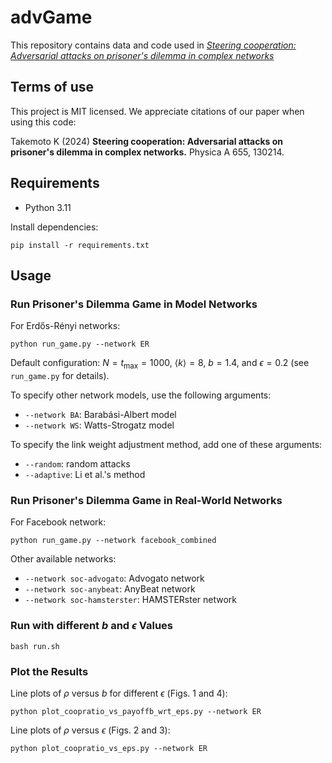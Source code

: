 # advGame

This repository contains data and code used in [*Steering cooperation: Adversarial attacks on prisoner's dilemma in complex networks*](https://doi.org/10.1016/j.physa.2024.130214)

## Terms of use

This project is MIT licensed. We appreciate citations of our paper when using this code:

Takemoto K (2024) **Steering cooperation: Adversarial attacks on prisoner's dilemma in complex networks.** Physica A 655, 130214.

## Requirements
* Python 3.11

Install dependencies:
```
pip install -r requirements.txt
```

## Usage
### Run Prisoner's Dilemma Game in Model Networks
For Erdős-Rényi networks:
```
python run_game.py --network ER
```
Default configuration: $N=t_{\max}=1000$, $\langle k \rangle = 8$, $b=1.4$, and $\epsilon=0.2$ (see ``run_game.py`` for details).

To specify other network models, use the following arguments:
* ``--network BA``: Barabási-Albert model
* ``--network WS``: Watts-Strogatz model

To specify the link weight adjustment method, add one of these arguments:
* ``--random``: random attacks
* ``--adaptive``: Li et al.'s method


### Run Prisoner's Dilemma Game in Real-World Networks
For Facebook network:
```
python run_game.py --network facebook_combined
```

Other available networks:
* ``--network soc-advogato``: Advogato network
* ``--network soc-anybeat``: AnyBeat network
* ``--network soc-hamsterster``: HAMSTERster network

### Run with different $b$ and $\epsilon$ Values
```
bash run.sh
```

### Plot the Results
Line plots of $\rho$ versus $b$ for different $\epsilon$ (Figs. 1 and 4):
```
python plot_coopratio_vs_payoffb_wrt_eps.py --network ER
```

Line plots of $\rho$ versus $\epsilon$ (Figs. 2 and 3):
```
python plot_coopratio_vs_eps.py --network ER
```

